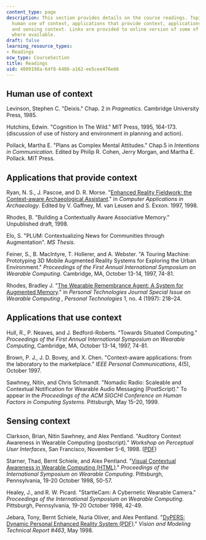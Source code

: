 ```yaml
---
content_type: page
description: This section provides details on the course readings. Topics include
  human use of context, applications that provide context, applications that use context,
  and sensing context. Links are provided to online version of some of the readings
  where available.
draft: false
learning_resource_types:
- Readings
ocw_type: CourseSection
title: Readings
uid: 4009198a-64f8-6486-a162-ee5cee476e66
---
```

## Human use of context

Levinson, Stephen C. "Deixis." Chap. 2 in *Pragmatics*. Cambridge University Press, 1985.

Hutchins, Edwin. "Cognition In The Wild." MIT Press, 1995, 164-173. (discussion of use of history and environment in planning and action).

Pollack, Martha E. "Plans as Complex Mental Attitudes." Chap.5 in *Intentions in Communication*. Edited by Philip R. Cohen, Jerry Morgan, and Martha E. Pollack. MIT Press.

## Applications that provide context

Ryan, N. S., J. Pascoe, and D. R. Morse. "[Enhanced Reality Fieldwork: the Context-aware Archaeological Assistant](http://www.cs.kent.ac.uk/pubs/1998/616/)." in *Computer Applications in Archaeology*. Edited by V. Gaffney, M. van Leusen and S. Exxon. 1997, 1998.

Rhodes, B. "Building a Contextually Aware Associative Memory." Unpublished draft, 1998.

Elo, S. "PLUM: Contextualizing News for Communities through Augmentation". *MS Thesis*.

Feiner, S., B. MacIntyre, T. Hollerer, and A. Webster. "A Touring Machine: Prototyping 3D Mobile Augmented Reality Systems for Exploring the Urban Environment." *Proceedings of the First Annual International Symposium on Wearable Computing*. Cambridge, MA, October 13-14, 1997, 74-81.

Rhodes, Bradley J. "[The Wearable Remembrance Agent: A System for Augmented Memory](http://dx.doi.org/10.1007/BF01682024)." in *Personal Technologies Journal Special Issue on Wearable Computing , Personal Technologies* 1, no. 4 (1997): 218–24.

## Applications that use context

Hull, R., P. Neaves, and J. Bedford-Roberts. "Towards Situated Computing." *Proceedings of the First Annual International Symposium on Wearable Computing*, Cambridge, MA, October 13-14, 1997, 74-81.

Brown, P. J., J. D. Bovey, and X. Chen. "Context-aware applications: from the laboratory to the marketplace." *IEEE Personal Communications*, 4(5), October 1997.

Sawhney, Nitin, and Chris Schmandt. "Nomadic Radio: Scaleable and Contextual Notification for Wearable Audio Messaging (PostScript)." To appear in the *Proceedings of the ACM SIGCHI Conference on Human Factors in Computing Systems*. Pittsburgh, May 15-20, 1999.

## Sensing context

Clarkson, Brian, Nitin Sawhney, and Alex Pentland. "Auditory Context Awareness in Wearable Computing (postscript)." *Workshop on Perceptual User Interfaces*, San Francisco, November 5-6, 1998. ([PDF](http://www.media.mit.edu/speech/papers/1998/clarkson_PUI98_auditory_context_awareness.pdf))

Starner, Thad, Bernt Schiele, and Alex Pentland. "[Visual Contextual Awareness in Wearable Computing (HTML)](http://etheses.bham.ac.uk/9/)." *Proceedings of the International Symposium on Wearable Computing*. Pittsburgh, Pennsylvania, 19-20 October 1998, 50-57.

Healey, J., and R. W. Picard. "StartleCam: A Cybernetic Wearable Camera." *Proceedings of the International Symposium on Wearable Computing*. Pittsburgh, Pennsylvania, 19-20 October 1998, 42-49.

Jebara, Tony, Bernt Schiele, Nuria Oliver, and Alex Pentland. "[DyPERS: Dynamic Personal Enhanced Reality System (PDF)](https://www.cs.columbia.edu/~jebara/papers/schiele99interactive.pdf)." *Vision and Modeling Technical Report #463*, May 1998.